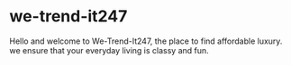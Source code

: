 # we-trend-it247
Hello and welcome to We-Trend-It247, the place to find affordable luxury. we ensure that your everyday living is classy and fun.
